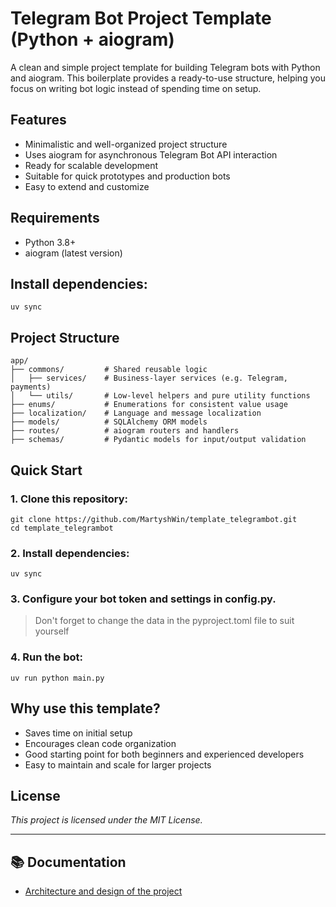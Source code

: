 # Telegram Bot Project Template (Python + aiogram)

A clean and simple project template for building Telegram bots with Python and aiogram. This boilerplate provides a ready-to-use structure, helping you focus on writing bot logic instead of spending time on setup.

## Features
- Minimalistic and well-organized project structure
- Uses aiogram for asynchronous Telegram Bot API interaction
- Ready for scalable development
- Suitable for quick prototypes and production bots
- Easy to extend and customize

## Requirements
- Python 3.8+
- aiogram (latest version)

## Install dependencies:

```shell
uv sync
```

## Project Structure

```
app/
├── commons/         # Shared reusable logic
│   ├── services/    # Business-layer services (e.g. Telegram, payments)
│   └── utils/       # Low-level helpers and pure utility functions
├── enums/           # Enumerations for consistent value usage
├── localization/    # Language and message localization
├── models/          # SQLAlchemy ORM models
├── routes/          # aiogram routers and handlers
├── schemas/         # Pydantic models for input/output validation
```

## Quick Start
### 1. Clone this repository:

```shell
git clone https://github.com/MartyshWin/template_telegrambot.git
cd template_telegrambot
```

### 2. Install dependencies:
```shell
uv sync
```

### 3. Configure your bot token and settings in config.py.
> Don't forget to change the data in the pyproject.toml file to suit yourself

### 4. Run the bot:
```shell
uv run python main.py
```

## Why use this template?
- Saves time on initial setup
- Encourages clean code organization
- Good starting point for both beginners and experienced developers
- Easy to maintain and scale for larger projects

## License

*This project is licensed under the MIT License.*

--- 

## 📚 Documentation
- [Architecture and design of the project](docs/architecture_and_philosophy.md)



